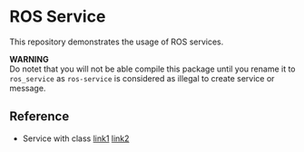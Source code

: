 # ROS Service

This repository demonstrates the usage of ROS services.

**WARNING**  
Do notet that you will not be able compile this package until you rename it to `ros_service` as `ros-service` is considered as illegal to create service or message.  

## Reference

- Service with class [link1](https://answers.ros.org/question/214597/service-with-class-method/) [link2](https://answers.ros.org/question/308160/problem-declaring-a-service-server-within-a-class/)